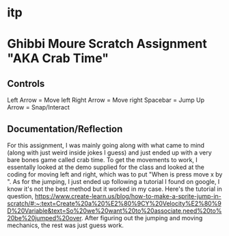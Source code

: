 # itp

# Ghibbi Moure Scratch Assignment "AKA Crab Time"

## Controls
Left Arrow = Move left
Right Arrow = Move right
Spacebar = Jump
Up Arrow = Snap/Interact

## Documentation/Reflection
For this assignment, I was mainly going along with what came to mind (along with just weird inside jokes I guess) and just ended up with a very bare bones game called crab time. 
To get the movements to work, I essentally looked at the demo supplied for the class and looked at the coding for moving left and right, which was to put "When <insert key here> is press move x by <insert value here>". As for the jumping, I just ended up following a tutorial I found on google, I know it's not the best method but it worked in my case. Here's the tutorial in question, https://www.create-learn.us/blog/how-to-make-a-sprite-jump-in-scratch/#:~:text=Create%20a%20%E2%80%9CY%20Velocity%E2%80%9D%20Variable&text=So%20we%20want%20to%20associate,need%20to%20be%20jumped%20over. 
After figuring out the jumping and moving mechanics, the rest was just guess work.
